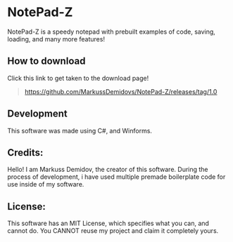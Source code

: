 # NotePad-Z
NotePad-Z is a speedy notepad with prebuilt examples of code, saving, loading, and many more features!

## How to download
Click this link to get taken to the download page!
> https://github.com/MarkussDemidovs/NotePad-Z/releases/tag/1.0

## Development
This software was made using C#, and Winforms.

## Credits:
Hello! I am Markuss Demidov, the creator of this software. During
the process of development, i have used multiple premade boilerplate code
for use inside of my software.

## License:
This software has an MIT License, which specifies what you can, and cannot do.
You CANNOT reuse my project and claim it completely yours.
